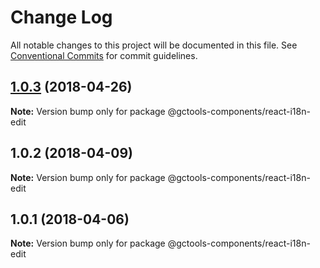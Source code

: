 # Change Log

All notable changes to this project will be documented in this file.
See [Conventional Commits](https://conventionalcommits.org) for commit guidelines.

<a name="1.0.3"></a>
## [1.0.3](https://github.com/gctools-outilsgc/gctools-components/compare/@gctools-components/react-i18n-edit@1.0.2...@gctools-components/react-i18n-edit@1.0.3) (2018-04-26)




**Note:** Version bump only for package @gctools-components/react-i18n-edit

<a name="1.0.2"></a>
## 1.0.2 (2018-04-09)




**Note:** Version bump only for package @gctools-components/react-i18n-edit

<a name="1.0.1"></a>
## 1.0.1 (2018-04-06)




**Note:** Version bump only for package @gctools-components/react-i18n-edit
